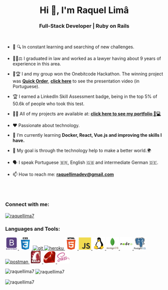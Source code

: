 <h1 align="center">Hi 👋, I'm Raquel Limâ</h1>
<h3 align="center">Full-Stack Developer | Ruby on Rails</h3>

<br>

- 🔭 🔍 In constant learning and searching of new challenges.

- 👩‍🎓⚖ I graduated in law and worked as a lawyer having about 9 years of experience in this area.

- 🥇🏆 I and my group won the Onebitcode Hackathon. The winning project was **[Quick Order](https://github.com/RaquelLima7/quickorder)**, **[click here](https://www.youtube.com/watch?v=IRHX0t6H-30&t=1s)** to see the presentation video (in Portuguese).

- 🏆 I earned a LinkedIn Skill Assessment badge, being in the top 5% of 50.6k of people who took this test.

- 👨‍💻 All of my projects are available at: **[click here to see my portfolio 🧐💻](https://raquellima7.github.io/raquel-lima-dev/)**

- ❤️ Passionate about technology.

- 🌱 I’m currently learning **Docker, React, Vue.js and improving the skills I have.**

- 🎯 My goal is through the technology help to make a better world.🌍

- 🗣️ I speak Portuguese 🇧🇷, English 🇬🇧 and intermediate German 🇩🇪.

- 📫 How to reach me: **raquellimadev@gmail.com**

<br>
<br>

<h3 align="left">Connect with me:</h3>
<p align="left">
<a href="https://linkedin.com/in/raquellima7" target="blank"><img align="center" src="https://raw.githubusercontent.com/rahuldkjain/github-profile-readme-generator/master/src/images/icons/Social/linked-in-alt.svg" alt="raquellima7" height="30" width="40" /></a>
</p>

<h3 align="left">Languages and Tools:</h3>
<p align="left"> <a href="https://getbootstrap.com" target="_blank"> <img src="https://raw.githubusercontent.com/devicons/devicon/master/icons/bootstrap/bootstrap-plain-wordmark.svg" alt="bootstrap" width="40" height="40"/> </a> <a href="https://www.w3schools.com/css/" target="_blank"> <img src="https://raw.githubusercontent.com/devicons/devicon/master/icons/css3/css3-original-wordmark.svg" alt="css3" width="40" height="40"/> </a> <a href="https://git-scm.com/" target="_blank"> <img src="https://www.vectorlogo.zone/logos/git-scm/git-scm-icon.svg" alt="git" width="40" height="40"/> </a> <a href="https://heroku.com" target="_blank"> <img src="https://www.vectorlogo.zone/logos/heroku/heroku-icon.svg" alt="heroku" width="40" height="40"/> </a> <a href="https://www.w3.org/html/" target="_blank"> <img src="https://raw.githubusercontent.com/devicons/devicon/master/icons/html5/html5-original-wordmark.svg" alt="html5" width="40" height="40"/> </a> <a href="https://developer.mozilla.org/en-US/docs/Web/JavaScript" target="_blank"> <img src="https://raw.githubusercontent.com/devicons/devicon/master/icons/javascript/javascript-original.svg" alt="javascript" width="40" height="40"/> </a> <a href="https://www.linux.org/" target="_blank"> <img src="https://raw.githubusercontent.com/devicons/devicon/master/icons/linux/linux-original.svg" alt="linux" width="40" height="40"/> </a> <a href="https://www.mongodb.com/" target="_blank"> <img src="https://raw.githubusercontent.com/devicons/devicon/master/icons/mongodb/mongodb-original-wordmark.svg" alt="mongodb" width="40" height="40"/> </a> <a href="https://nodejs.org" target="_blank"> <img src="https://raw.githubusercontent.com/devicons/devicon/master/icons/nodejs/nodejs-original-wordmark.svg" alt="nodejs" width="40" height="40"/> </a> <a href="https://www.postgresql.org" target="_blank"> <img src="https://raw.githubusercontent.com/devicons/devicon/master/icons/postgresql/postgresql-original-wordmark.svg" alt="postgresql" width="40" height="40"/> </a> <a href="https://postman.com" target="_blank"> <img src="https://www.vectorlogo.zone/logos/getpostman/getpostman-icon.svg" alt="postman" width="40" height="40"/> </a> <a href="https://rubyonrails.org" target="_blank"> <img src="https://raw.githubusercontent.com/devicons/devicon/master/icons/rails/rails-original-wordmark.svg" alt="rails" width="40" height="40"/> </a> <a href="https://www.ruby-lang.org/en/" target="_blank"> <img src="https://raw.githubusercontent.com/devicons/devicon/master/icons/ruby/ruby-original.svg" alt="ruby" width="40" height="40"/> </a> <a href="https://sass-lang.com" target="_blank"> <img src="https://raw.githubusercontent.com/devicons/devicon/master/icons/sass/sass-original.svg" alt="sass" width="40" height="40"/> </a> </p>

<p><img align="left" src="https://github-readme-stats.vercel.app/api/top-langs?username=raquellima7&show_icons=true&locale=en&layout=compact" alt="raquellima7" /></p>


<p>&nbsp;<img align="center" src="https://github-readme-stats.vercel.app/api?username=raquellima7&show_icons=true&locale=en" alt="raquellima7" /></p>

<p><img align="center" src="https://github-readme-streak-stats.herokuapp.com/?user=raquellima7&" alt="raquellima7" /></p>
